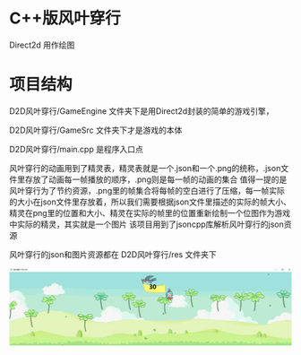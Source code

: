 # C++版风叶穿行

Direct2d 用作绘图

# 项目结构

D2D风叶穿行/GameEngine 文件夹下是用Direct2d封装的简单的游戏引擎，

D2D风叶穿行/GameSrc 文件夹下才是游戏的本体

D2D风叶穿行/main.cpp 是程序入口点

风叶穿行的动画用到了精灵表，精灵表就是一个.json和一个.png的统称，.json文件里存放了动画每一帧播放的顺序，.png则是每一帧的动画的集合
值得一提的是风叶穿行为了节约资源，.png里的帧集合将每帧的空白进行了压缩，每一帧实际的大小在json文件里存放着，所以我们需要根据json文件里描述的实际的帧大小、精灵在png里的位置和大小、精灵在实际的帧里的位置重新绘制一个位图作为游戏中实际的精灵，其实就是一个图片
该项目用到了jsoncpp库解析风叶穿行的json资源

风叶穿行的json和图片资源都在 D2D风叶穿行/res 文件夹下

![](Screenshot.png)
